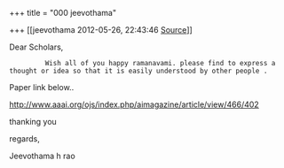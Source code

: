 +++
title = "000 jeevothama"

+++
[[jeevothama	2012-05-26, 22:43:46 [Source](https://groups.google.com/g/bvparishat/c/V8U3-L8NdLg)]]



Dear Scholars,

             Wish all of you happy ramanavami. please find to express a thought or idea so that it is easily understood by other people .



Paper link below..

<http://www.aaai.org/ojs/index.php/aimagazine/article/view/466/402>





thanking you



regards,

Jeevothama h rao



